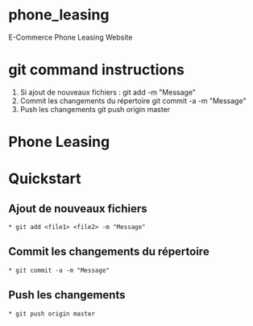 # phone_leasing
E-Commerce Phone Leasing Website

# git command instructions
1) Si ajout de nouveaux fichiers :
    git add <file1> <file2> -m "Message"
2) Commit les changements du répertoire
    git commit -a -m "Message"
3) Push les changements
    git push origin master

# Phone Leasing

# Quickstart
## Ajout de nouveaux fichiers
    * git add <file1> <file2> -m "Message"
## Commit les changements du répertoire
    * git commit -a -m "Message"
## Push les changements
    * git push origin master
